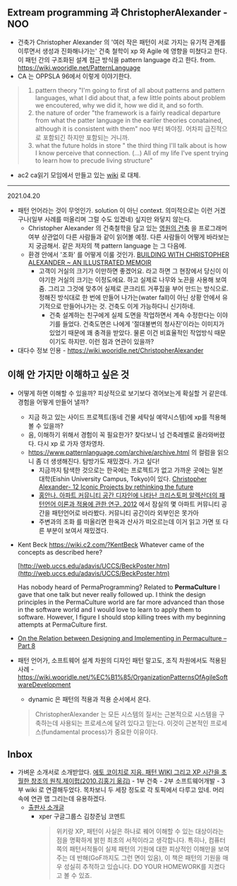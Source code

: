 ## Extream programming 과 ChristopherAlexander - NOO
- 건축가 Christopher Alexander 의 '여러 작은 패턴이 서로 가지는 유기적 관계를 이루면서 생성과 진화해나가는' 건축 철학이 xp 와 Agile 에 영향을 미쳤다고 한다. 이 패턴 간의 구조화된 설계 접근 방식을 pattern language 라고 한다. 
  from. https://wiki.wooridle.net/PatternLanguage
- CA 는 OPPSLA 96에서 이렇게 이야기한다.   
> 1. pattern theory 
"I'm going to first of all about patterns and pattern languages, what I did about that, a few little points about problem we encoutered, why we did it, how we did it, and so forth.
> 2. the nature of order 
"the framework is a fairly readical departure from what the patter language in the eariler theories conatained, although it is consistent with them" noo 부터 봐야징. 어차피 급진적으로 포함되긴 하지만 포함되는 거니까. 
> 3. what the future holds in store 
" the third thing I'll talk about is how I know perceive that connection. (...)
All of my life I've spent trying to learn how to precude living structure"

- ac2 ca읽기 모임에서 만들고 있는 [wiki](https://www.notion.so/Cristopher-Alexander-0c8b99b27782493bac121febd6eb4775) 로 대체. 

-----
2021.04.20
- 패턴 언어라는 것이 무엇인가. solution 이 아닌 context. 의미적으로는 이런 거겠구나(일부 사례를 떠올리며 그럴 수도 있겠네) 싶지만 와닿지 않는다. 
  - Christopher Alexander 의 건축철학을 담고 있는 [영원의 건축](https://www.aladin.co.kr/shop/wproduct.aspx?ItemId=33363258) 을 프로그래머 여부 상관없이 다른 사람들과 같이 읽어볼 예정. 다른 사람들이 어떻게 바라보는지 궁금해서. 
  같은 저자의 책 pattern language 는 그 다음에. 
  - 환경 안에서 '조화' 를 어떻게 이룰 것인가.  [BUILDING WITH CHRISTOPHER ALEXANDER ~ AN ILLUSTRATED MEMOIR](https://www.annmedlock.com/building-with-christopher-alexander-an-illustrated-memoir)
    - 고객이 거실의 크기가 이만하면 좋겠어요. 라고 하면 그 현장에서 당신이 이야기한 거실의 크기는 이정도에요. 하고 실제로 나무와 노끈을 사용해 보여줌. 그리고 그것에 맞추어 실제로 콘크리트 거푸집을 부어 만드는 방식으로. 정해진 방식대로 한 번에 만들어 나가는(water fall)이 아닌 상황 안에서 유기적으로 만들어나가는 것. 건축도 이게 가능하다니 신기하네. 
      - 건축 설계하는 친구에게 실제 도면을 작업하면서 계속 수정한다는 이야기를 들었다. 건축도면은 나에게 '절대불변의 청사진'이라는 이미지가 있었기 때문에 꽤 충격을 받았다. 물론 이건 비효율적인 작업방식 때문이기도 하지만. 이런 점과 연관이 있을까?
- 대다수 정보 인용 - https://wiki.wooridle.net/ChristopherAlexander

## 이해 안 가지만 이해하고 싶은 것
- 어떻게 하면 이해할 수 있을까? 피상적으로 보기보다 겪어보는게 확실할 거 같은데. 경험을 어떻게 만들어 낼까?
  - 지금 하고 있는 사이드 프로젝트(동네 건물 세탁실 예약시스템)에 xp를 적용해볼 수 있을까?  
  - 음, 이해하기 위해서 경험이 꼭 필요한가? 찾다보니 넘 건축레벨로 올라와버렸다. 다시 xp 로 가자 영차영차.
  - https://www.patternlanguage.com/archive/archive.html 의 컬럼을 읽으니 좀 더 생생해진다. 탐방가도 재밌겠다. 가고 싶다! 
    - 지금까지 탐색한 것으로는 한국에는 프로젝트가 없고 가까운 곳에는 일본 대학(Eishin University Campus, Tokyo)이 있다.
    [Christopher Alexander- 12 Iconic Projects by rethinking the future](https://www.re-thinkingthefuture.com/design-studio-portfolios/a2284-christopher-alexander-12-iconic-projects/)
    - [홍안나. 아파트 커뮤니티 공간 디자인에 나타난 크리스토퍼 알렉산더의 패턴언어 이론과 적용에 관한 연구. 2012](http://m.riss.kr/search/detail/DetailView.do?p_mat_type=be54d9b8bc7cdb09&control_no=0ac5a5526cb40eb8ffe0bdc3ef48d419#redirect) 에서 잠실의 몇 아파트 커뮤니티 공간을 패턴언어로 바라봤다. 커뮤니티 공간이라 외부인은 못가아
    - 주변과의 조화 를 떠올리면 한옥과 산사가 떠오르는데 이거 읽고 가면 또 다른 부분이 보여서 재밌겠다.

- Kent Beck https://wiki.c2.com/?KentBeck
Whatever came of the concepts as described here?

    [http://web.uccs.edu/adavis/UCCS/BeckPoster.htm](http://web.uccs.edu/adavis/UCCS/BeckPoster.htm)

    Has nobody heard of PermaProgramming? Related to **PermaCulture**
    I gave that one talk but never really followed up. I think the design principles in the PermaCulture world are far more advanced than those in the software world and I would love to learn to apply them to software. However, I figure I should stop killing trees with my beginning attempts at PermaCulture first.

- [On the Relation between Designing and Implementing in Permaculture – Part 8](https://makingpermaculturestronger.net/inquiry2-post8/)

- 패턴 언어가, 소프트웨어 설계 차원의 디자인 패턴 말고도, 조직 차원에서도 적용된 사례 - https://wiki.wooridle.net/%EC%B1%85/OrganizationPatternsOfAgileSoftwareDevelopment
  - dynamic 은 패턴의 적용과 적용 순서에서 온다. 
  > ChristopherAlexander 는 모든 시스템의 질서는 근본적으로 시스템을 구축하는데 사용되는 프로세스에 달려 있다고 믿는다. 이것이 근본적인 프로세스(fundamental process)가 중요한 이유이다.

## Inbox
- 가벼운 소개서로 소개받았다. [에토 코이치로 지음. 패턴 WIKI 그리고 XP 시간을 초월한 창조의 원칙.제이펍(2010.김홍기 옮김)](http://www.kyobobook.co.kr/product/detailViewKor.laf?mallGb=KOR&ejkGb=KOR&barcode=9788996241065#:~:text=%EC%8B%9C%EA%B0%84%EC%9D%84%20%EC%B4%88%EC%9B%94%ED%95%9C%20%EC%B0%BD%EC%A1%B0%EC%9D%98%20%EC%9B%90%EC%B9%99%20%E3%80%8E%ED%8C%A8%ED%84%B4%2C%20Wiki%20%EA%B7%B8%EB%A6%AC%EA%B3%A0%20XP,%EB%93%A4%EC%9D%84%20%EC%A0%9C%EC%8B%9C%ED%95%9C%20%EC%B1%85%EC%9D%B4%EB%8B%A4) - 1부 건축 - 2부 소프트웨어개발 - 3부 wiki 로 연결해두었다. 목차보니 두 세장 정도로 각 토픽에서 다루고 있네. 머리 속에 연관 맵 그리는데 유용하겠다.
  - [출판사 소개글](https://jpub.tistory.com/77)
    - xper 구글그룹스 김창준님 코멘트
      > 위키랑 XP, 패턴이 사실은 하나로 꿰어 이해할 수 있는 대상이라는 점을 명확하게 밝힌 최초의 서적이라고 생각합니다. 특히나, 컴퓨터쪽의 패턴서적들이 실제 패턴의 기원에 대한 피상적인 이해만을 보여주는 데 반해(GoF까지도 그런 면이 있음), 이 책은 패턴의 기원을 매우 성실히 추적하고 있습니다. DO YOUR HOMEWORK를 지켰다고 볼 수 있죠.
